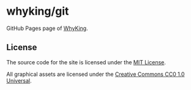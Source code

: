 # whyking/git

GitHub Pages page of [WhyKing][whyking.github.io].

## License

The source code for the site is licensed under the [MIT License](LICENSE-MIT).

All graphical assets are licensed under the [Creative Commons CC0 1.0 Universal](LICENSE-CC0).

[whyking.github.io]: https://whyking.github.io/
